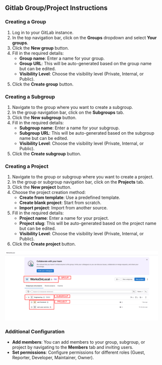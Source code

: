 ## Gitlab Group/Project Instructions

### Creating a Group

1. Log in to your GitLab instance.
2. In the top navigation bar, click on the **Groups** dropdown and select **Your groups**.
3. Click the **New group** button.
4. Fill in the required details:
   - **Group name**: Enter a name for your group.
   - **Group URL**: This will be auto-generated based on the group name but can be edited.
   - **Visibility Level**: Choose the visibility level (Private, Internal, or Public).
5. Click the **Create group** button.

### Creating a Subgroup

1. Navigate to the group where you want to create a subgroup.
2. In the group navigation bar, click on the **Subgroups** tab.
3. Click the **New subgroup** button.
4. Fill in the required details:
   - **Subgroup name**: Enter a name for your subgroup.
   - **Subgroup URL**: This will be auto-generated based on the subgroup name but can be edited.
   - **Visibility Level**: Choose the visibility level (Private, Internal, or Public).
5. Click the **Create subgroup** button.

### Creating a Project

1. Navigate to the group or subgroup where you want to create a project.
2. In the group or subgroup navigation bar, click on the **Projects** tab.
3. Click the **New project** button.
4. Choose the project creation method:
   - **Create from template**: Use a predefined template.
   - **Create blank project**: Start from scratch.
   - **Import project**: Import from another source.
5. Fill in the required details:
   - **Project name**: Enter a name for your project.
   - **Project slug**: This will be auto-generated based on the project name but can be edited.
   - **Visibility Level**: Choose the visibility level (Private, Internal, or Public).
6. Click the **Create project** button.

![alt text](../images/gitlab-1.png)

### Additional Configuration

- **Add members**: You can add members to your group, subgroup, or project by navigating to the **Members** tab and inviting users.
- **Set permissions**: Configure permissions for different roles (Guest, Reporter, Developer, Maintainer, Owner).

